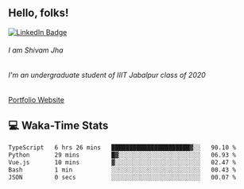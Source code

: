 
## Hello, folks!

[![LinkedIn Badge](https://img.shields.io/badge/LinkedIn-Profile-informational?style=flat&logo=linkedin&logoColor=white&color=0D76A8)](https://www.linkedin.com/in/shivam-jha-bb44a4200/)

###### I am Shivam Jha
###### I'm an undergraduate student of IIIT Jabalpur class of 2020

<a href="https://shivamjhaa.github.io/ShivamJha/" target="blank">Portfolio Website</a>

## 💻 Waka-Time Stats
<!--START_SECTION:waka-->

```txt
TypeScript   6 hrs 26 mins   ██████████████████████▓░░   90.10 %
Python       29 mins         █▓░░░░░░░░░░░░░░░░░░░░░░░   06.93 %
Vue.js       10 mins         ▓░░░░░░░░░░░░░░░░░░░░░░░░   02.47 %
Bash         1 min           ░░░░░░░░░░░░░░░░░░░░░░░░░   00.43 %
JSON         0 secs          ░░░░░░░░░░░░░░░░░░░░░░░░░   00.07 %
```

<!--END_SECTION:waka-->


<br>


<!---
ShivamJhaa/ShivamJhaa is a ✨ special ✨ repository because its `README.md` (this file) appears on your GitHub profile.
You can click the Preview link to take a look at your changes.
--->
